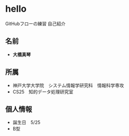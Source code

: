 # hello
GitHubフローの練習
自己紹介

## 名前
- **大橋真琴**

## 所属
- 神戸大学大学院　システム情報学研究科　情報科学専攻
- CS25　知的データ処理研究室　

## 個人情報
- 誕生日　5/25
- B型　

